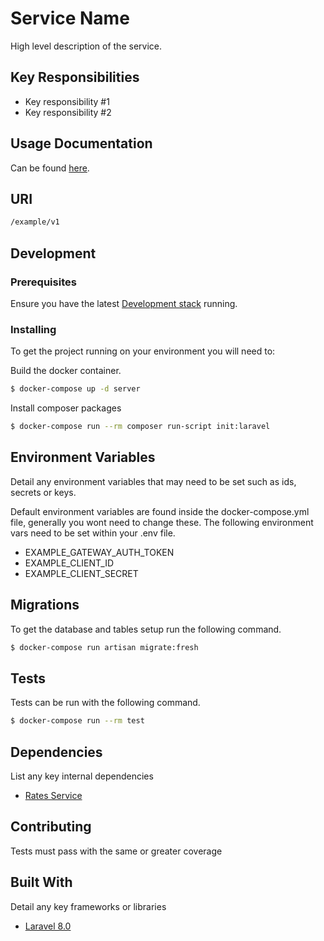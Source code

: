 # Service Name

High level description of the service.

## Key Responsibilities
- Key responsibility #1
- Key responsibility #2

## Usage Documentation
Can be found [here](./docs).

## URI

```sh
/example/v1
```

## Development
### Prerequisites

Ensure you have the latest [Development stack](https://github.com/orbitremit/development-stack.git) running.

### Installing

To get the project running on your environment you will need to:

Build the docker container.

```sh
$ docker-compose up -d server
```

Install composer packages

```sh
$ docker-compose run --rm composer run-script init:laravel
```

## Environment Variables

Detail any environment variables that may need to be set such as ids, secrets or keys.

Default environment variables are found inside the docker-compose.yml file, generally you wont need to change these. The following environment vars need to be set within your .env file.

- EXAMPLE_GATEWAY_AUTH_TOKEN
- EXAMPLE_CLIENT_ID
- EXAMPLE_CLIENT_SECRET

## Migrations

To get the database and tables setup run the following command.

```sh
$ docker-compose run artisan migrate:fresh
```

## Tests

Tests can be run with the following command.

```sh
$ docker-compose run --rm test
```

## Dependencies

List any key internal dependencies

-  [Rates Service](https://github.com/orbitremit/rates-service)

## Contributing

Tests must pass with the same or greater coverage

## Built With

Detail any key frameworks or libraries

- [Laravel 8.0](https://laravel.com)
